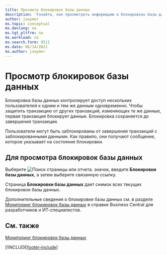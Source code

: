 ```yaml
---
title: Просмотр блокировок базы данных
description: 'Узнайте, как просмотреть информацию о блокировках базы данных клиентов прямо из клиентского интерфейса в Business Central.'
author: jswymer
ms.topic: conceptual
ms.devlang: na
ms.tgt_pltfrm: na
ms.workload: na
ms.search.form: 9511
ms.date: 06/14/2021
ms.author: jswymer
---
```

# <a name="viewing-database-locks" />Просмотр блокировок базы данных

Блокировка базы данных контролирует доступ нескольких пользователей к одним и тем же данным одновременно. Чтобы защитить транзакцию от других транзакций, изменяющих те же данные, первая транзакция блокирует данные. Блокировка сохраняется до завершения транзакции.

Пользователи могут быть заблокированы от завершения транзакций с заблокированными данными. Как правило, они получают сообщение, которое указывает на состояние блокировки.

## <a name="to-view-database-locks" />Для просмотра блокировок базы данных

Выберите ![Поиск страницы или отчета.](media/ui-search/search_small.png "Значок поиска страницы или отчета") значок, введите **Блокировки базы данных**, а затем выберите связанную ссылку.

Страница **Блокировки базы данных** дает снимок всех текущих блокировок базы данных.

Дополнительные сведения о блокировке базы данных см. в разделе [Мониторинг блокировок базы данных](/dynamics365/business-central/dev-itpro/administration/monitor-database-locks) в справке Business Central для разработчиков и ИТ-специалистов.

## <a name="see-also" />См. также

[Мониторинг блокировок базы данных](/dynamics365/business-central/dev-itpro/administration/monitor-database-locks) 


[!INCLUDE[footer-include](includes/footer-banner.md)]
